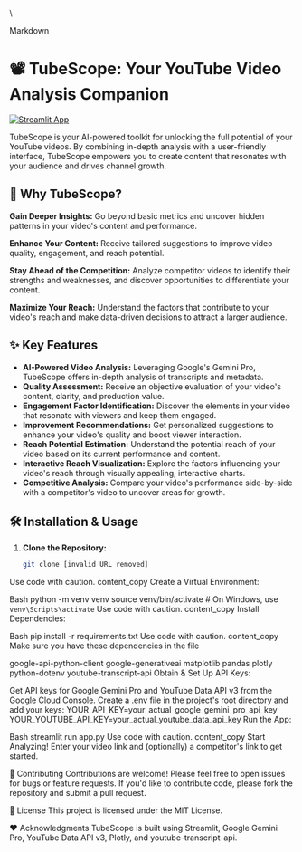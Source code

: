 \

Markdown
# 📽️ TubeScope: Your YouTube Video Analysis Companion

[![Streamlit App](https://static.streamlit.io/badges/streamlit_badge_black_white.svg)](https://your-streamlit-share-url-here)

TubeScope is your AI-powered toolkit for unlocking the full potential of your YouTube videos. By combining in-depth analysis with a user-friendly interface, TubeScope empowers you to create content that resonates with your audience and drives channel growth.

## 🚀 Why TubeScope?

**Gain Deeper Insights:**  Go beyond basic metrics and uncover hidden patterns in your video's content and performance.

**Enhance Your Content:** Receive tailored suggestions to improve video quality, engagement, and reach potential.

**Stay Ahead of the Competition:** Analyze competitor videos to identify their strengths and weaknesses, and discover opportunities to differentiate your content.

**Maximize Your Reach:** Understand the factors that contribute to your video's reach and make data-driven decisions to attract a larger audience.

## ✨ Key Features

- **AI-Powered Video Analysis:** Leveraging Google's Gemini Pro, TubeScope offers in-depth analysis of transcripts and metadata.
- **Quality Assessment:** Receive an objective evaluation of your video's content, clarity, and production value.
- **Engagement Factor Identification:** Discover the elements in your video that resonate with viewers and keep them engaged.
- **Improvement Recommendations:** Get personalized suggestions to enhance your video's quality and boost viewer interaction.
- **Reach Potential Estimation:** Understand the potential reach of your video based on its current performance and content.
- **Interactive Reach Visualization:** Explore the factors influencing your video's reach through visually appealing, interactive charts.
- **Competitive Analysis:** Compare your video's performance side-by-side with a competitor's video to uncover areas for growth.

## 🛠️ Installation & Usage

1. **Clone the Repository:**
   ```bash
   git clone [invalid URL removed]
Use code with caution.
content_copy
Create a Virtual Environment:

Bash
python -m venv venv
source venv/bin/activate  # On Windows, use `venv\Scripts\activate`
Use code with caution.
content_copy
Install Dependencies:

Bash
pip install -r requirements.txt
Use code with caution.
content_copy
Make sure you have these dependencies in the file

 google-api-python-client
 google-generativeai
 matplotlib
 pandas
 plotly
 python-dotenv
 youtube-transcript-api
Obtain & Set Up API Keys:

Get API keys for Google Gemini Pro and YouTube Data API v3 from the Google Cloud Console.
Create a .env file in the project's root directory and add your keys:
YOUR_API_KEY=your_actual_google_gemini_pro_api_key
YOUR_YOUTUBE_API_KEY=your_actual_youtube_data_api_key
Run the App:

Bash
streamlit run app.py
Use code with caution.
content_copy
Start Analyzing! Enter your video link and (optionally) a competitor's link to get started.

🤝 Contributing
Contributions are welcome! Please feel free to open issues for bugs or feature requests. If you'd like to contribute code, please fork the repository and submit a pull request.

📜 License
This project is licensed under the MIT License.

❤️ Acknowledgments
TubeScope is built using Streamlit, Google Gemini Pro, YouTube Data API v3, Plotly, and youtube-transcript-api.





